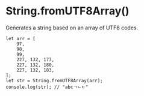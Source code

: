 # String.fromUTF8Array()

Generates a string based on an array of UTF8 codes.

```
let arr = [
    97,
    98,
    99,
    227, 132, 177,
    227, 132, 180,
    227, 132, 183,
];
let str = String.fromUTF8Array(arr);
console.log(str); // "abcㄱㄴㄷ"
```

